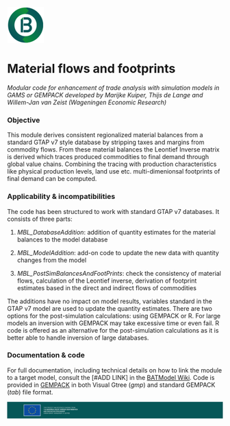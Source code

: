 ![BATModel_logoround](/images/BATModel_logo_round_small.png)

# Material flows and footprints

*Modular code for enhancement of trade analysis with simulation models in GAMS or GEMPACK developed by Marijke Kuiper, Thijs de Lange and Willem-Jan van Zeist (Wageningen Economic Research)*

### **Objective**

This module derives consistent regionalized material balances from a standard GTAP v7 style database by stripping taxes and margins from commodity flows. From these material balances the Leontief Inverse matrix is derived which traces produced commodities to final demand through global value chains. Combining the tracing with production characteristics like physical production levels, land use etc. multi-dimenionsal footprints of final demand can be computed.

### **Applicability & incompatibilities**

The code has been structured to work with standard GTAP v7 databases. It consists of three parts:

1.  *MBL_DatabaseAddition*: addition of quantity estimates for the material balances to the model database

2.  *MBL_ModelAddition*: add-on code to update the new data with quantity changes from the model

3.  *MBL_PostSimBalancesAndFootPrints*: check the consistency of material flows, calculation of the Leontief inverse, derivation of footprint estimates based in the direct and indirect flows of commodities

The additions have no impact on model results, variables standard in the GTAP v7 model are used to update the quantity estimates. There are two options for the post-simulation calculations: using GEMPACK or R. For large models an inversion with GEMPACK may take excessive time or even fail. R code is offered as an alternative for the post-simulation calculations as it is better able to handle inversion of large databases.

### **Documentation & code**

For full documentation, including technical details on how to link the module to a target model, consult the [#ADD LINK] in the [BATModel Wiki](https://github.com/BATModules/BATModules/wiki). Code is provided in [GEMPACK](/RemoveSelfTrade/GEMPACK) in both Visual Gtree (*gmp*) and standard GEMPACK (*tab*) file format.

![BATModel_EUacknowledgement](/images/BATModel_EUAcknowledgement_bottom.png)
